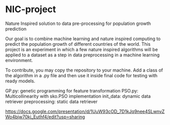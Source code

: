 # NIC-project
Nature Inspired solution to data pre-processing for population growth prediction

Our goal is to combine machine learning and nature
inspired computing to predict the population growth of
different countries of the world. This project is an experiment
in which a few nature inspired algorithms will be applied to a
dataset as a step in data preprocessing in a machine learning
environment.

To contribute, you may copy the repository to your machine. Add a class of the algorithm in a .py file and then use it inside final code for testing with ready models.

GP.py: genetic programming for feature transformation
PSO.py: Multicollinearity with sko.PSO implementation
init_data: dynamic data retriever
preprocessing: static data retriever

https://docs.google.com/presentation/d/1UuW93cOD_7D1kJq9nee4SLwnvZWo4bjw70kj_Euthf4/edit?usp=sharing